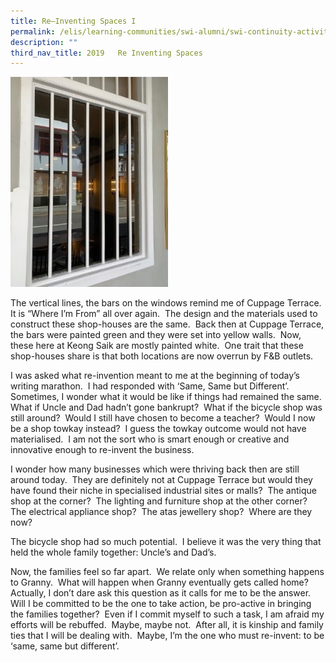```yaml
---
title: Re–Inventing Spaces I
permalink: /elis/learning-communities/swi-alumni/swi-continuity-activities/re-inventing-spaces-i/
description: ""
third_nav_title: 2019   Re Inventing Spaces
---
```

<img src="/images/reinv-1a.jpg" 
     style="width:50%">
		 
The vertical lines, the bars on the windows remind me of Cuppage Terrace.  It is “Where I’m From” all over again.  The design and the materials used to construct these shop-houses are the same.  Back then at Cuppage Terrace, the bars were painted green and they were set into yellow walls.  Now, these here at Keong Saik are mostly painted white.  One trait that these shop-houses share is that both locations are now overrun by F&B outlets.  

  

I was asked what re-invention meant to me at the beginning of today’s writing marathon.  I had responded with ‘Same, Same but Different’.  Sometimes, I wonder what it would be like if things had remained the same.  What if Uncle and Dad hadn’t gone bankrupt?  What if the bicycle shop was still around?  Would I still have chosen to become a teacher?  Would I now be a shop towkay instead?  I guess the towkay outcome would not have materialised.  I am not the sort who is smart enough or creative and innovative enough to re-invent the business.

I wonder how many businesses which were thriving back then are still around today.  They are definitely not at Cuppage Terrace but would they have found their niche in specialised industrial sites or malls?  The antique shop at the corner?  The lighting and furniture shop at the other corner?  The electrical appliance shop?  The atas jewellery shop?  Where are they now?

The bicycle shop had so much potential.  I believe it was the very thing that held the whole family together: Uncle’s and Dad’s.

Now, the families feel so far apart.  We relate only when something happens to Granny.  What will happen when Granny eventually gets called home?  Actually, I don’t dare ask this question as it calls for me to be the answer.  Will I be committed to be the one to take action, be pro-active in bringing the families together?  Even if I commit myself to such a task, I am afraid my efforts will be rebuffed.  Maybe, maybe not.  After all, it is kinship and family ties that I will be dealing with.  Maybe, I’m the one who must re-invent: to be ‘same, same but different’.